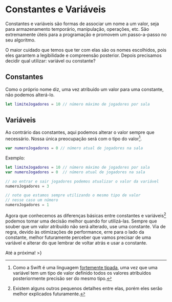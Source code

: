 # Constantes e Variáveis
Constantes e variáveis são formas de associar um nome a um valor, seja para armazenamento temporário, manipulação, operações, etc. São extremamente úteis para a programação e promovem um passo-a-passo no seu algoritmo.

O maior cuidado que temos que ter com elas são os nomes escolhidos, pois eles garantem a legibilidade e compreensão posterior. Depois precisamos decidir qual utilizar: variável ou constante?

## Constantes
Como o próprio nome diz, uma vez atribuído um valor para uma constante, não podemos alterá-lo.
```swift
let limiteJogadores = 10 // número máximo de jogadores por sala
```

## Variáveis
Ao contrário das constantes, aqui podemos alterar o valor sempre que necessário. Nossa única preocupação será com o tipo do valor[^fn-tipos].
```swift
var numeroJogadores = 0 // número atual de jogadores na sala
```

Exemplo:
```swift
let limiteJogadores = 10 // número máximo de jogadores por sala
var numeroJogadores = 0  // número atual de jogadores na sala

// ao entrar e sair jogadores podemos atualizar o valor da variável
numeroJogadores = 3

// note que estamos sempre utilizando o mesmo tipo de valor
// nesse caso um número
numeroJogadores = 1
```

Agora que conhecemos as diferenças básicas entre constantes e variáveis[^fn-ponteiros] podemos tomar uma decisão melhor quando for utilizá-las. Sempre que souber que um valor atribuído não será alterado, use uma constante. Via de regra, devido às otimizações de performance, erre para o lado da constante, melhor futuramente perceber que vamos precisar de uma variável e alterar do que lembrar de voltar atrás e usar a constante.

Até a próxima!
\>}

[^fn-tipos]: Como a Swift é uma linguagem [fortemente tipada](https://pt.wikipedia.org/wiki/Linguagem_tipada), uma vez que uma variável tem um tipo de valor definido todos os valores atribuídos posteriormente precisão ser do mesmo tipo.
[^fn-ponteiros]: Existem alguns outros pequenos detalhes entre elas, porém eles serão melhor explicados futuramente.

